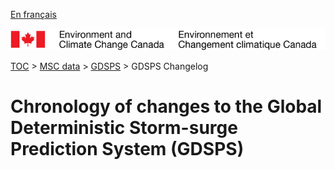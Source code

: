 [En français](changelog_gdsps_fr.md)

![ECCC logo](../../img_eccc-logo.png)

[TOC](../../readme_en.md) > [MSC data](../readme_en.md) > [GDSPS](readme_gdsps_en.md) > GDSPS Changelog

# Chronology of changes to the Global Deterministic Storm-surge Prediction System (GDSPS)
